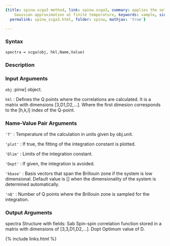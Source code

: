 ```yaml
---
{title: spinw.scga3 method, link: spinw.scga3, summary: applies the self consistent
    Gaussian approximation at finite temperature, keywords: sample, sidebar: sw_sidebar,
  permalink: spinw_scga3.html, folder: spinw, mathjax: 'true'}

---
```


### Syntax

`spectra = scga(obj, hkl,Name,Value)`

### Description



### Input Arguments

`obj`
:pinw] object.

`hkl`
:    Defines the Q points where the correlations are calculated. It
     is a matrix with dimensions [3,D1,D2,...]. Where the first
     dimesion corresponds to the [h,k,l] index of the Q-point.

### Name-Value Pair Arguments

`'T'`
: Temperature of the calculation in units given by obj.unit.

`'plot'`
: If true, the fitting of the integration constant is plotted.

`'Dlim'`
: Limits of the integration constant.

`'Dopt'`
: If given, the integration is avoided.

`'kbase'`
: Basis vectors that span the Brillouin zone if the system is low
  dimensional. Default value is [] when the dimensionality of the
  system is determined automatically.

`'nQ'`
: Number of Q points where the Brillouin zone is sampled for the
  integration.

### Output Arguments

spectra   Structure with fields:
  Sab     Spin-spin correlation function stored in a matrix with
          dimensions of [3,3,D1,D2,...].
  Dopt    Optimum value of D.

{% include links.html %}
